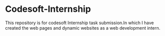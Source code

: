 # Codesoft-Internship
This repository is for codesoft Internship task submission.In which I have created the web pages and dynamic websites as a web development intern.
